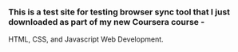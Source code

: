 ### This is a test site for testing browser sync tool that I just downloaded as part of my new Coursera course -
HTML, CSS, and Javascript 
Web Development.
